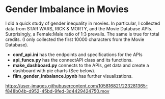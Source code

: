 # Gender Imbalance in Movies

I did a quick study of gender inequality in movies. In particular, I collected data from STAR WARS, RICK & MORTY, and the Movie Database APIs. Surprisingly, a Female:Male ratio of 1:3 prevails. The same is true for total credits. (I only collected the first 10000 characters from the Movie Database).

* **conf_api.ini** has the endpoints and specifications for the APIs
* **api_funcs.py** has the connectAPI class and its functions.
* **make_dashboard.py** connects to  the APIs, get data and create a dashboard with pie charts (See below).
* **film_gender_imbalance.ipynb** has further visualizations.

https://user-images.githubusercontent.com/105816821/223281365-f848b04b-d952-45bd-9fed-3d4429424750.mov

